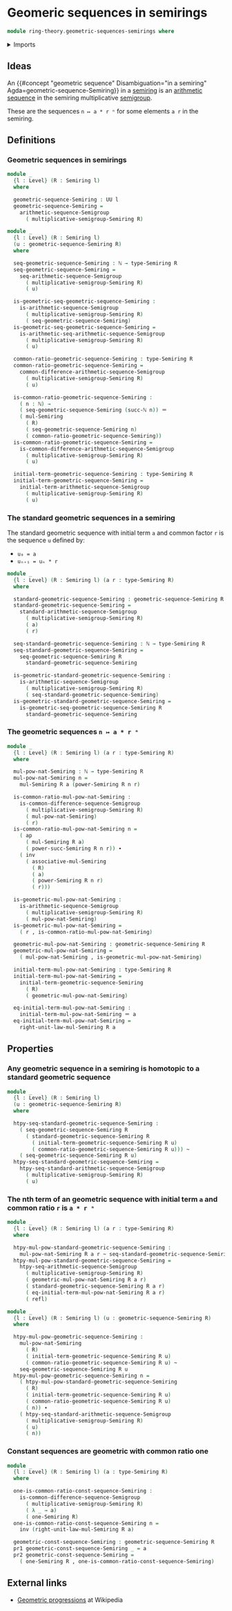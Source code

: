 # Geomeric sequences in semirings

```agda
module ring-theory.geometric-sequences-semirings where
```

<details><summary>Imports</summary>

```agda
open import elementary-number-theory.natural-numbers

open import foundation.action-on-identifications-binary-functions
open import foundation.action-on-identifications-functions
open import foundation.binary-transport
open import foundation.dependent-pair-types
open import foundation.homotopies
open import foundation.identity-types
open import foundation.propositions
open import foundation.sequences
open import foundation.sets
open import foundation.universe-levels

open import group-theory.arithmetic-sequences-semigroups

open import ring-theory.powers-of-elements-semirings
open import ring-theory.semirings
```

</details>

## Ideas

An
{{#concept "geometric sequence" Disambiguation="in a semiring" Agda=geometric-sequence-Semiring}}
in a [semiring](ring-theory.semirings.md) is an
[arithmetic sequence](group-theory.arithmetic-sequences-semigroups.md) in the
semiring multiplicative [semigroup](group-theory.semigroups.md).

These are the sequences `n ↦ a * r ⁿ` for some elements `a r` in the semiring.

## Definitions

### Geometric sequences in semirings

```agda
module _
  {l : Level} (R : Semiring l)
  where

  geometric-sequence-Semiring : UU l
  geometric-sequence-Semiring =
    arithmetic-sequence-Semigroup
      ( multiplicative-semigroup-Semiring R)

module _
  {l : Level} (R : Semiring l)
  (u : geometric-sequence-Semiring R)
  where

  seq-geometric-sequence-Semiring : ℕ → type-Semiring R
  seq-geometric-sequence-Semiring =
    seq-arithmetic-sequence-Semigroup
      ( multiplicative-semigroup-Semiring R)
      ( u)

  is-geometric-seq-geometric-sequence-Semiring :
    is-arithmetic-sequence-Semigroup
      ( multiplicative-semigroup-Semiring R)
      ( seq-geometric-sequence-Semiring)
  is-geometric-seq-geometric-sequence-Semiring =
    is-arithmetic-seq-arithmetic-sequence-Semigroup
      ( multiplicative-semigroup-Semiring R)
      ( u)

  common-ratio-geometric-sequence-Semiring : type-Semiring R
  common-ratio-geometric-sequence-Semiring =
    common-difference-arithmetic-sequence-Semigroup
      ( multiplicative-semigroup-Semiring R)
      ( u)

  is-common-ratio-geometric-sequence-Semiring :
    ( n : ℕ) →
    ( seq-geometric-sequence-Semiring (succ-ℕ n)) ＝
    ( mul-Semiring
      ( R)
      ( seq-geometric-sequence-Semiring n)
      ( common-ratio-geometric-sequence-Semiring))
  is-common-ratio-geometric-sequence-Semiring =
    is-common-difference-arithmetic-sequence-Semigroup
      ( multiplicative-semigroup-Semiring R)
      ( u)

  initial-term-geometric-sequence-Semiring : type-Semiring R
  initial-term-geometric-sequence-Semiring =
    initial-term-arithmetic-sequence-Semigroup
      ( multiplicative-semigroup-Semiring R)
      ( u)
```

### The standard geometric sequences in a semiring

The standard geometric sequence with initial term `a` and common factor `r` is
the sequence `u` defined by:

- `u₀ = a`
- `uₙ₊₁ = uₙ * r`

```agda
module _
  {l : Level} (R : Semiring l) (a r : type-Semiring R)
  where

  standard-geometric-sequence-Semiring : geometric-sequence-Semiring R
  standard-geometric-sequence-Semiring =
    standard-arithmetic-sequence-Semigroup
      ( multiplicative-semigroup-Semiring R)
      ( a)
      ( r)

  seq-standard-geometric-sequence-Semiring : ℕ → type-Semiring R
  seq-standard-geometric-sequence-Semiring =
    seq-geometric-sequence-Semiring R
      standard-geometric-sequence-Semiring

  is-geometric-standard-geometric-sequence-Semiring :
    is-arithmetic-sequence-Semigroup
      ( multiplicative-semigroup-Semiring R)
      ( seq-standard-geometric-sequence-Semiring)
  is-geometric-standard-geometric-sequence-Semiring =
    is-geometric-seq-geometric-sequence-Semiring R
      standard-geometric-sequence-Semiring
```

### The geometric sequences `n ↦ a * r ⁿ`

```agda
module _
  {l : Level} (R : Semiring l) (a r : type-Semiring R)
  where

  mul-pow-nat-Semiring : ℕ → type-Semiring R
  mul-pow-nat-Semiring n =
    mul-Semiring R a (power-Semiring R n r)

  is-common-ratio-mul-pow-nat-Semiring :
    is-common-difference-sequence-Semigroup
      ( multiplicative-semigroup-Semiring R)
      ( mul-pow-nat-Semiring)
      ( r)
  is-common-ratio-mul-pow-nat-Semiring n =
    ( ap
      ( mul-Semiring R a)
      ( power-succ-Semiring R n r)) ∙
    ( inv
      ( associative-mul-Semiring
        ( R)
        ( a)
        ( power-Semiring R n r)
        ( r)))

  is-geometric-mul-pow-nat-Semiring :
    is-arithmetic-sequence-Semigroup
      ( multiplicative-semigroup-Semiring R)
      ( mul-pow-nat-Semiring)
  is-geometric-mul-pow-nat-Semiring =
    ( r , is-common-ratio-mul-pow-nat-Semiring)

  geometric-mul-pow-nat-Semiring : geometric-sequence-Semiring R
  geometric-mul-pow-nat-Semiring =
    ( mul-pow-nat-Semiring , is-geometric-mul-pow-nat-Semiring)

  initial-term-mul-pow-nat-Semiring : type-Semiring R
  initial-term-mul-pow-nat-Semiring =
    initial-term-geometric-sequence-Semiring
      ( R)
      ( geometric-mul-pow-nat-Semiring)

  eq-initial-term-mul-pow-nat-Semiring :
    initial-term-mul-pow-nat-Semiring ＝ a
  eq-initial-term-mul-pow-nat-Semiring =
    right-unit-law-mul-Semiring R a
```

## Properties

### Any geometric sequence in a semiring is homotopic to a standard geometric sequence

```agda
module _
  {l : Level} (R : Semiring l)
  (u : geometric-sequence-Semiring R)
  where

  htpy-seq-standard-geometric-sequence-Semiring :
    ( seq-geometric-sequence-Semiring R
      ( standard-geometric-sequence-Semiring R
        ( initial-term-geometric-sequence-Semiring R u)
        ( common-ratio-geometric-sequence-Semiring R u))) ~
    ( seq-geometric-sequence-Semiring R u)
  htpy-seq-standard-geometric-sequence-Semiring =
    htpy-seq-standard-arithmetic-sequence-Semigroup
      ( multiplicative-semigroup-Semiring R)
      ( u)
```

### The nth term of an geometric sequence with initial term `a` and common ratio `r` is `a * r ⁿ`

```agda
module _
  {l : Level} (R : Semiring l) (a r : type-Semiring R)
  where

  htpy-mul-pow-standard-geometric-sequence-Semiring :
    mul-pow-nat-Semiring R a r ~ seq-standard-geometric-sequence-Semiring R a r
  htpy-mul-pow-standard-geometric-sequence-Semiring =
    htpy-seq-arithmetic-sequence-Semigroup
      ( multiplicative-semigroup-Semiring R)
      ( geometric-mul-pow-nat-Semiring R a r)
      ( standard-geometric-sequence-Semiring R a r)
      ( eq-initial-term-mul-pow-nat-Semiring R a r)
      ( refl)
```

```agda
module _
  {l : Level} (R : Semiring l) (u : geometric-sequence-Semiring R)
  where

  htpy-mul-pow-geometric-sequence-Semiring :
    mul-pow-nat-Semiring
      ( R)
      ( initial-term-geometric-sequence-Semiring R u)
      ( common-ratio-geometric-sequence-Semiring R u) ~
    seq-geometric-sequence-Semiring R u
  htpy-mul-pow-geometric-sequence-Semiring n =
    ( htpy-mul-pow-standard-geometric-sequence-Semiring
      ( R)
      ( initial-term-geometric-sequence-Semiring R u)
      ( common-ratio-geometric-sequence-Semiring R u)
      ( n)) ∙
    ( htpy-seq-standard-arithmetic-sequence-Semigroup
      ( multiplicative-semigroup-Semiring R)
      ( u)
      ( n))
```

### Constant sequences are geometric with common ratio one

```agda
module _
  {l : Level} (R : Semiring l) (a : type-Semiring R)
  where

  one-is-common-ratio-const-sequence-Semiring :
    is-common-difference-sequence-Semigroup
      ( multiplicative-semigroup-Semiring R)
      ( λ _ → a)
      ( one-Semiring R)
  one-is-common-ratio-const-sequence-Semiring n =
    inv (right-unit-law-mul-Semiring R a)

  geometric-const-sequence-Semiring : geometric-sequence-Semiring R
  pr1 geometric-const-sequence-Semiring _ = a
  pr2 geometric-const-sequence-Semiring =
    ( one-Semiring R , one-is-common-ratio-const-sequence-Semiring)
```

## External links

- [Geometric progressions](https://en.wikipedia.org/wiki/Geometric_progression)
  at Wikipedia
